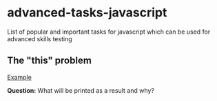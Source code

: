 # advanced-tasks-javascript
List of popular and important tasks for javascript which can be used for advanced skills testing

## The "this" problem
[Example](https://github.com/josefjadrny/advanced-tasks-javascript)

**Question:**
What will be printed as a result and why?
 

